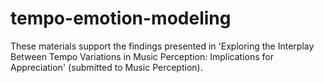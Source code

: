 # tempo-emotion-modeling
These materials support the findings presented in 'Exploring the Interplay Between Tempo Variations in Music Perception: Implications for Appreciation' (submitted to Music Perception).
